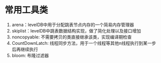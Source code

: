 # 常用工具类
1. arena：levelDB中用于分配跳表节点内存的一个简易内存管理器
2. skiplist：levelDB中跳表数据结构实现，做了简化处理以及接口增加
3. noncopyable: 不需要拷贝的类直接继承该类，实现编译期检查
4. CountDownLatch: 线程同步方法，用于一个线程等其他n线程执行到某一步后再继续执行
5. bloom: 布隆过滤器